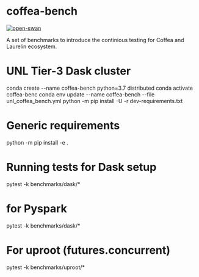 # coffea-bench

[![open-swan](https://swan.web.cern.ch/sites/swan.web.cern.ch/files/pictures/open_in_swan.svg)](https://cern.ch/swanserver/cgi-bin/go?projurl=https://github.com/oshadura/coffea-bench.git)

A set of benchmarks to introduce the continious testing for Coffea and Laurelin ecosystem.


# UNL Tier-3 Dask cluster

conda create --name coffea-bench python=3.7 distributed
conda activate coffea-benc
conda env update --name coffea-bench --file unl_coffea_bench.yml
python -m pip install -U -r dev-requirements.txt


# Generic requirements
python -m pip install -e .


# Running tests for Dask setup

pytest -k benchmarks/dask/*

# for Pyspark 

pytest -k benchmarks/dask/*

# For uproot (futures.concurrent)

pytest -k benchmarks/uproot/*

